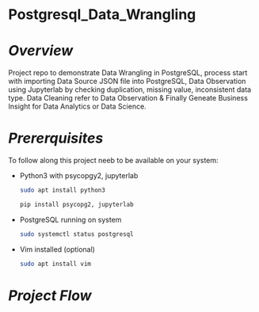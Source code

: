 # Postgresql_Data_Wrangling
# *Overview*
Project repo to demonstrate Data Wrangling in PostgreSQL, process start with importing Data Source JSON file into PostgreSQL, Data Observation using Jupyterlab by checking duplication, missing value, inconsistent data type. Data Cleaning refer to Data Observation & Finally Geneate Business Insight for Data Analytics or Data Science.
# *Prererquisites*
To follow along this project neeb to be available on your system:
- Python3 with psycopgy2, jupyterlab
  ```bash
  sudo apt install python3

  pip install psycopg2, jupyterlab
  ```
- PostgreSQL running on system
  ```bash
  sudo systemctl status postgresql
  ```
- Vim installed (optional)
  ```bash
  sudo apt install vim
  ```
# *Project Flow*
